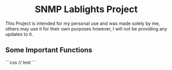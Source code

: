 <h1 align="center">SNMP Lablights Project</h1>
<p>This Project is intended for my personal use and was made solely by me, others may use it for their own purposes however, I will not be providing any updates to it.</p>
<p></p>

<h2>Some Important Functions</h2>
```css
// test
```
